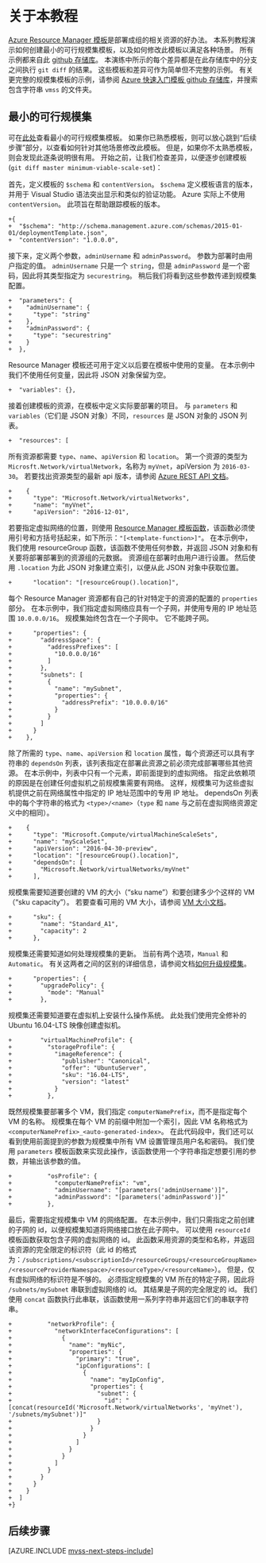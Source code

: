 <properties
    pageTitle="Azure 虚拟机规模集：最小的可行规模集 | Azure"
    description="了解如何创建最小的可行规模集模板"
    services="virtual-machine-scale-sets"
    documentationcenter=""
    author="gatneil"
    manager="timlt"
    editor=""
    tags="azure-resource-manager"
    translationtype="Human Translation" />
<tags
    ms.assetid="76ac7fd7-2e05-4762-88ca-3b499e87906e"
    ms.service="virtual-machine-scale-sets"
    ms.workload="na"
    ms.tgt_pltfrm="na"
    ms.devlang="na"
    ms.topic="article"
    ms.date="2/14/2017"
    wacn.date="04/17/2017"
    ms.author="negat"
    ms.sourcegitcommit="e0e6e13098e42358a7eaf3a810930af750e724dd"
    ms.openlocfilehash="551c7174ba120616922a9513c3e7645fdc73c2d9"
    ms.lasthandoff="04/06/2017" />

# <a name="about-this-tutorial"></a>关于本教程

[Azure Resource Manager 模板](/documentation/articles/resource-group-overview/#template-deployment)是部署成组的相关资源的好办法。 本系列教程演示如何创建最小的可行规模集模板，以及如何修改此模板以满足各种场景。 所有示例都来自此 [github 存储库](https://github.com/gatneil/mvss)。 本演练中所示的每个差异都是在此存储库中的分支之间执行 `git diff` 的结果。 这些模板和差异可作为简单但不完整的示例。 有关更完整的规模集模板的示例，请参阅 [Azure 快速入门模板 github 存储库](https://github.com/Azure/azure-quickstart-templates)，并搜索包含字符串 `vmss` 的文件夹。

## <a name="a-minimum-viable-scale-set"></a>最小的可行规模集

可在[此处](https://raw.githubusercontent.com/gatneil/mvss/minimum-viable-scale-set/azuredeploy.json)查看最小的可行规模集模板。 如果你已熟悉模板，则可以放心跳到“后续步骤”部分，以查看如何针对其他场景修改此模板。 但是，如果你不太熟悉模板，则会发现此逐条说明很有用。 开始之前，让我们检查差异，以便逐步创建模板 (`git diff master minimum-viable-scale-set`)：

首先，定义模板的 `$schema` 和 `contentVersion`。 `$schema` 定义模板语言的版本，并用于 Visual Studio 语法突出显示和类似的验证功能。 Azure 实际上不使用 `contentVersion`。 此项旨在帮助跟踪模板的版本。

    +{
    +  "$schema": "http://schema.management.azure.com/schemas/2015-01-01/deploymentTemplate.json",
    +  "contentVersion": "1.0.0.0",

接下来，定义两个参数，`adminUsername` 和 `adminPassword`。 参数为部署时由用户指定的值。 `adminUsername` 只是一个 `string`，但是 `adminPassword` 是一个密码，因此将其类型指定为 `securestring`。 稍后我们将看到这些参数传递到规模集配置。

    +  "parameters": {
    +    "adminUsername": {
    +      "type": "string"
    +    },
    +    "adminPassword": {
    +      "type": "securestring"
    +    }
    +  },

Resource Manager 模板还可用于定义以后要在模板中使用的变量。 在本示例中我们不使用任何变量，因此将 JSON 对象保留为空。

    +  "variables": {},

接着创建模板的资源，在模板中定义实际要部署的项目。 与 `parameters` 和 `variables`（它们是 JSON 对象）不同，`resources` 是 JSON 对象的 JSON 列表。

    +  "resources": [

所有资源都需要 `type`、`name`、`apiVersion` 和 `location`。 第一个资源的类型为 `Microsft.Network/virtualNetwork`，名称为 `myVnet`，apiVersion 为 `2016-03-30`。 若要找出资源类型的最新 api 版本，请参阅 [Azure REST API 文档](https://docs.microsoft.com/zh-cn/rest/api/)。

    +    {
    +      "type": "Microsoft.Network/virtualNetworks",
    +      "name": "myVnet",
    +      "apiVersion": "2016-12-01",

若要指定虚拟网络的位置，则使用 [Resource Manager 模板函数](/documentation/articles/resource-group-template-functions/)，该函数必须使用引号和方括号括起来，如下所示：`"[<template-function>]"`。 在本示例中，我们使用 resourceGroup 函数，该函数不使用任何参数，并返回 JSON 对象和有关要将部署部署到的资源组的元数据。 资源组在部署时由用户进行设置。 然后使用 `.location` 为此 JSON 对象建立索引，以便从此 JSON 对象中获取位置。

    +      "location": "[resourceGroup().location]",

每个 Resource Manager 资源都有自己的针对特定于的资源的配置的 `properties` 部分。 在本示例中，我们指定虚拟网络应具有一个子网，并使用专用的 IP 地址范围 `10.0.0.0/16`。 规模集始终包含在一个子网中。 它不能跨子网。

    +      "properties": {
    +        "addressSpace": {
    +          "addressPrefixes": [
    +            "10.0.0.0/16"
    +          ]
    +        },
    +        "subnets": [
    +          {
    +            "name": "mySubnet",
    +            "properties": {
    +              "addressPrefix": "10.0.0.0/16"
    +            }
    +          }
    +        ]
    +      }
    +    },

除了所需的 `type`、`name`、`apiVersion` 和 `location` 属性，每个资源还可以具有字符串的 `dependsOn` 列表，该列表指定在部署此资源之前必须完成部署哪些其他资源。 在本示例中，列表中只有一个元素，即前面提到的虚拟网络。 指定此依赖项的原因是在创建任何虚拟机之前规模集需要有网络。 这样，规模集可为这些虚拟机提供之前在网络属性中指定的 IP 地址范围中的专用 IP 地址。 dependsOn 列表中的每个字符串的格式为 `<type>/<name>`（`type` 和 `name` 与之前在虚拟网络资源定义中的相同）。

    +    {
    +      "type": "Microsoft.Compute/virtualMachineScaleSets",
    +      "name": "myScaleSet",
    +      "apiVersion": "2016-04-30-preview",
    +      "location": "[resourceGroup().location]",
    +      "dependsOn": [
    +        "Microsoft.Network/virtualNetworks/myVnet"
    +      ],

规模集需要知道要创建的 VM 的大小（“sku name”）和要创建多少个这样的 VM（“sku capacity”）。 若要查看可用的 VM 大小，请参阅 [VM 大小文档](/documentation/articles/virtual-machines-windows-sizes/)。

    +      "sku": {
    +        "name": "Standard_A1",
    +        "capacity": 2
    +      },

规模集还需要知道如何处理规模集的更新。 当前有两个选项，`Manual` 和 `Automatic`。 有关这两者之间的区别的详细信息，请参阅文档[如何升级规模集](/documentation/articles/virtual-machine-scale-sets-upgrade-scale-set/)。

    +      "properties": {
    +        "upgradePolicy": {
    +          "mode": "Manual"
    +        },

规模集还需要知道要在虚拟机上安装什么操作系统。 此处我们使用完全修补的 Ubuntu 16.04-LTS 映像创建虚拟机。

    +        "virtualMachineProfile": {
    +          "storageProfile": {
    +            "imageReference": {
    +              "publisher": "Canonical",
    +              "offer": "UbuntuServer",
    +              "sku": "16.04-LTS",
    +              "version": "latest"
    +            }
    +          },

既然规模集要部署多个 VM，我们指定 `computerNamePrefix`，而不是指定每个 VM 的名称。 规模集在每个 VM 的前缀中附加一个索引，因此 VM 名称格式为 `<computerNamePrefix>_<auto-generated-index>`。 在此代码段中，我们还可以看到使用前面提到的参数为规模集中所有 VM 设置管理员用户名和密码。 我们使用 `parameters` 模板函数来实现此操作，该函数使用一个字符串指定想要引用的参数，并输出该参数的值。

    +          "osProfile": {
    +            "computerNamePrefix": "vm",
    +            "adminUsername": "[parameters('adminUsername')]",
    +            "adminPassword": "[parameters('adminPassword')]"
    +          },

最后，需要指定规模集中 VM 的网络配置。 在本示例中，我们只需指定之前创建的子网的 id，以便规模集知道将网络接口放在此子网中。 可以使用 `resourceId` 模板函数获取包含子网的虚拟网络的 id。 此函数采用资源的类型和名称，并返回该资源的完全限定的标识符（此 id 的格式为：`/subscriptions/<subscriptionId>/resourceGroups/<resourceGroupName>/<resourceProviderNamespace>/<resourceType>/<resourceName>`）。 但是，仅有虚拟网络的标识符是不够的。 必须指定规模集的 VM 所在的特定子网，因此将 `/subnets/mySubnet` 串联到虚拟网络的 id。 其结果是子网的完全限定的 id。 我们使用 `concat` 函数执行此串联，该函数使用一系列字符串并返回它们的串联字符串。

    +          "networkProfile": {
    +            "networkInterfaceConfigurations": [
    +              {
    +                "name": "myNic",
    +                "properties": {
    +                  "primary": "true",
    +                  "ipConfigurations": [
    +                    {
    +                      "name": "myIpConfig",
    +                      "properties": {
    +                        "subnet": {
    +                          "id": "[concat(resourceId('Microsoft.Network/virtualNetworks', 'myVnet'), '/subnets/mySubnet')]"
    +                        }
    +                      }
    +                    }
    +                  ]
    +                }
    +              }
    +            ]
    +          }
    +        }
    +      }
    +    }
    +  ]
    +}


## <a name="next-steps"></a>后续步骤

[AZURE.INCLUDE [mvss-next-steps-include](../../includes/mvss-next-steps.md)]